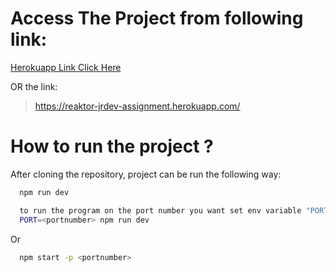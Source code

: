 # Access The Project from following link:

[Herokuapp Link Click Here](https://reaktor-jrdev-assignment.herokuapp.com/)

OR the link:

> https://reaktor-jrdev-assignment.herokuapp.com/

# How to run the project ?

After cloning the repository, project can be run the following way:

```bash
  npm run dev

  to run the program on the port number you want set env variable "PORT":
  PORT=<portnumber> npm run dev

```

Or

```bash
  npm start -p <portnumber>

```
